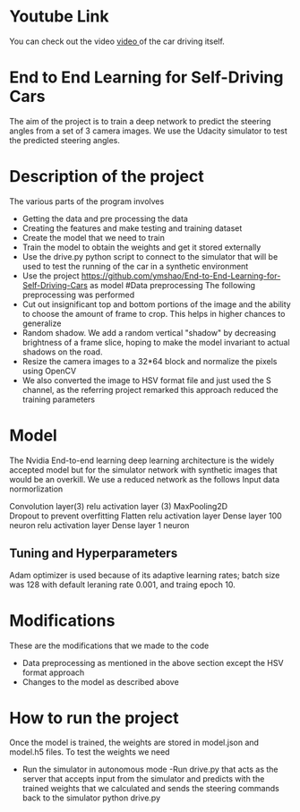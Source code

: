 # Youtube Link
You can check out the video [video ](https://youtu.be/O6e9llSp5co) of the car driving itself.

# End to End Learning for Self-Driving Cars
The aim of the project is to train a deep network to predict the steering angles from a set of 3 camera images. We use the Udacity simulator to test the predicted steering angles.

# Description of the project
The various parts of the program involves 
- Getting the data and pre processing the data
- Creating the features and make testing and training dataset
- Create the model that we need to train
- Train the model to obtain the weights and get it stored externally
- Use the drive.py python script to connect to the simulator that will be used to test the running of the car in a synthetic environment
- Use the project https://github.com/ymshao/End-to-End-Learning-for-Self-Driving-Cars as model
#Data preprocessing
The following preprocessing was performed 
- Cut out insignificant top and bottom portions of the image  and the ability to choose the amount of frame to crop. This helps in higher chances to generalize
- Random shadow. We add a random vertical "shadow" by decreasing brightness of a frame slice, hoping to make the model invariant to actual shadows on the road.
- Resize the camera images to a 32*64 block and normalize the pixels using OpenCV
- We also converted the image to HSV format file and just used the S channel, as the referring project remarked this approach reduced the training parameters

# Model
The Nvidia End-to-end learning deep learning architecture is the widely accepted model but for the simulator network with synthetic images that would be an overkill. We use a reduced network as the follows
Input data normorlization

Convolution layer(3)
relu activation layer (3)
MaxPooling2D    
Dropout to prevent overfitting
Flatten
relu activation layer
Dense layer 100 neuron
relu activation layer
Dense layer 1 neuron

## Tuning and Hyperparameters 
Adam optimizer is used because of its adaptive learning rates; batch size was 128 with default leraning rate 0.001, and traing epoch 10.

# Modifications
These are the modifications that we made to the code 
- Data preprocessing as mentioned in the above section except the HSV format approach
- Changes to the model as described above

# How to run the project
 Once the model is trained, the weights are stored in model.json and model.h5 files. To test the weights we need 
 - Run the simulator in autonomous mode
 -Run drive.py that acts as the server that accepts input from the simulator and predicts with the trained weights that we calculated and sends the steering commands back to the simulator
python drive.py
 
 